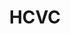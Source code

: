 ---
layout: firm_page
title: "HCVC"
id: "hcvc.co"
permalink: "/hcvchcvc.co/"
website: "https://www.hcvc.co"
offices: "Paris (France), London (United Kingdom), Menlo Park (United States), San Francisco (United States), Tokyo (Japan)"
investment_stages: "Pre-Seed, Seed, Series A"
portfolio_companies: "Orakl, Atmio, Surge, Chiral, Transmutex, Chef Robotics, Nūmi, Automata, QUiCKR Bio, Eva, Delian Alliance Industries, Alpine Eagle, Renaissance Fusion, Sarcura, Antaris, Ark Biotech, Spectrohm, Screenshot, Full Speed Automation, Tangible, Anello Photonics, Giraffe360, Qashier, Valispace, Augmenta, Norbert Health, Alcatraz, Gideon Brothers, Left Hand Robotics, Pulsa, Radian Aerospace, Span, Amberbox, Aryballe, Cowboy, Noke, Remedee Labs, AMI, Prynt, Shortcut Labs"
portfolio_link: "https://www.hcvc.co/pages/portfolio"
investment_markets: "Hardtech, Biotech, Robotics, AI, Space, Biomanufacturing, Nuclear Technology, Autonomous Kitchens"
founded_year: "2015"
description: "HCVC is a thesis-driven venture capital firm that backs founders on a mission to industrialize technological progress. They invest in hardtech companies from inception to Series A, with a focus on breakthrough technologies across Europe and the US."
linkedin: "https://www.linkedin.com/company/hcvc"
twitter: "https://twitter.com/hardware_club"
instagram: ""
team_page: "https://www.hcvc.co/pages/team"
investor_type: "Venture Capital"
crunchbase: "https://www.crunchbase.com/organization/hardwareclub"
pitchbook: "https://pitchbook.com/profiles/investor/101748-16"

# SEO Optimization
meta_title: "HCVC - VC Firm - projectstartups.com"
meta_description: "HCVC, HCVC is a thesis-driven venture capital firm that backs founders on a mission to industrialize technological progress. They invest in hardtech compani..."
meta_keywords: "HCVC, Hardtech, Biotech, Robotics, AI, Space, Biomanufacturing, Nuclear Technology, Autonomous Kitchens, VC firm, venture capital, startup investor, projectstartups.com"
canonical_url: "https://vc.projectstartups.com/hcvchcvc.co/"
---